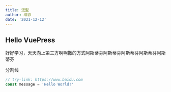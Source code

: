 ```yaml
---
title: 泛型
author: 绯影
date: '2021-12-12'
---
```


## Hello VuePress

好好学习，天天向上第三方啊啊撒的方式阿斯蒂芬阿斯蒂芬阿斯蒂芬阿斯蒂芬阿斯蒂芬

分割线

```ts
// try-link: https://www.baidu.com
const message = 'Hello World!'
```
